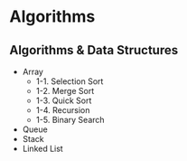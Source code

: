 # Algorithms
## Algorithms & Data Structures
- Array
  - 1-1. Selection Sort
  - 1-2. Merge Sort
  - 1-3. Quick Sort
  - 1-4. Recursion 
  - 1-5. Binary Search
- Queue
- Stack
- Linked List
